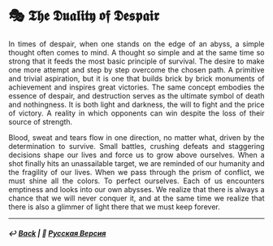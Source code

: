 # 🎭 𝕿𝖍𝖊 𝕯𝖚𝖆𝖑𝖎𝖙𝖞 𝖔𝖋 𝕯𝖊𝖘𝖕𝖆𝖎𝖗

<p align="justify">In times of despair, when one stands on the edge of an abyss, a simple thought often comes to mind. A thought so simple and at the same time so strong that it feeds the most basic principle of survival. The desire to make one more attempt and step by step overcome the chosen path. A primitive and trivial aspiration, but it is one that builds brick by brick monuments of achievement and inspires great victories. The same concept embodies the essence of despair, and destruction serves as the ultimate symbol of death and nothingness. It is both light and darkness, the will to fight and the price of victory. A reality in which opponents can win despite the loss of their source of strength.</p>

<p align="justify">Blood, sweat and tears flow in one direction, no matter what, driven by the determination to survive. Small battles, crushing defeats and staggering decisions shape our lives and force us to grow above ourselves. When a shot finally hits an unassailable target, we are reminded of our humanity and the fragility of our lives. When we pass through the prism of conflict, we must shine all the colors. To perfect ourselves. Each of us encounters emptiness and looks into our own abysses. We realize that there is always a chance that we will never conquer it, and at the same time we realize that there is also a glimmer of light there that we must keep forever.</p>

***

##### ↩️ [Back](https://rozephyros.github.io/index-2.html) | 🌻 [Русская Версия](the_duality_of_despair-2.md)
